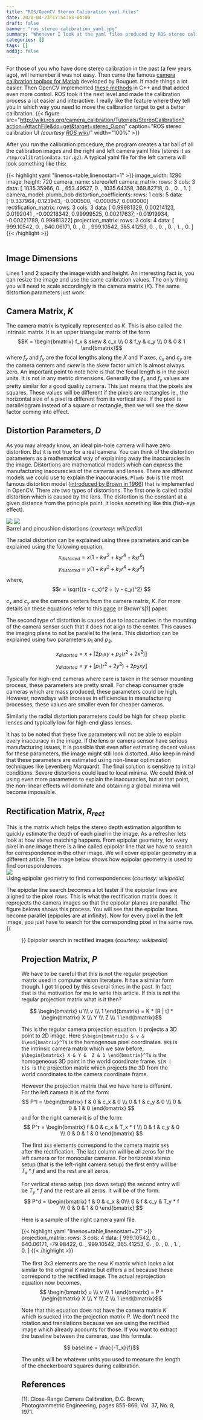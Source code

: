 ```yaml
---
title: "ROS/OpenCV Stereo Calibration yaml files"
date: 2020-04-23T17:54:53-04:00
draft: false
banner: "ros_stereo_calibration_yaml.jpg"
summary: "Whenever I look at the yaml files produced by ROS stereo calibration, I get confused on what they actually mean. Lets look at what these actually are."
categories: []
tags: []
add3j: false
---
```


For those of you who have done stereo calibration in the past (a few years ago), will remember it was not easy. Then came the famous [camera calibration toolbox for Matlab](http://www.vision.caltech.edu/bouguetj/calib_doc/) developed by Bouguet. It made things a lot easier. Then OpenCV implemented [these methods](https://docs.opencv.org/3.4/d4/d94/tutorial_camera_calibration.html) in C++ and that added even more control. ROS took it the next level and made the calibration process a lot easier and interactive. I really like the feature where they tell you in which way you need to move the calibration target to get a better calibration. 
{{< figure src="http://wiki.ros.org/camera_calibration/Tutorials/StereoCalibration?action=AttachFile&do=get&target=stereo_0.png" caption="ROS stereo calibration UI _(courtesy [ROS wiki](http://wiki.ros.org/camera_calibration/Tutorials/StereoCalibration))_" width="100%" >}}

After you run the calibration procedure, the program creates a tar ball of all the calibration images and the right and left camera yaml files (stores it as `/tmp/calibrationdata.tar.gz`). A typical yaml file for the left camera will look something like this:

{{< highlight yaml "linenos=table,linenostart=1" >}}
image_width: 1280
image_height: 720
camera_name: stereo/left
camera_matrix:
  rows: 3
  cols: 3
  data: [ 1035.35966,     0.     ,   653.49527,
             0.     ,  1035.64358,   369.82718,
             0.     ,     0.     ,     1.     ]
camera_model: plumb_bob
distortion_coefficients:
  rows: 1
  cols: 5
  data: [-0.337964, 0.123943, -0.000500, -0.000057, 0.000000]
rectification_matrix:
  rows: 3
  cols: 3
  data: [ 0.99981329,  0.00214123,  0.0192041 ,
         -0.00218342,  0.99999525,  0.00217637,
         -0.01919934, -0.00221789,  0.99981322]
projection_matrix:
  rows: 3
  cols: 4
  data: [ 999.10542,    0.     ,  640.06171,    0.     ,
            0.     ,  999.10542,  365.41253,    0.     ,
            0.     ,    0.     ,    1.     ,    0.     ]
{{< /highlight >}}  
<br>

## Image Dimensions
Lines 1 and 2 specify the image width and height. An interesting fact is, you can resize the image and use the same calibration values. The only thing you will need to scale accordingly is the camera matrix ($K$). The same distortion parameters just work.

## Camera Matrix, $K$
The camera matrix is typically represented as $K$. This is also called the intrinsic matrix. It is an upper triangular matrix of the form
$$K = \begin{bmatrix} f_x & skew & c_x \\\ 0 & f_y & c_y \\\ 0 & 0 & 1 \end{bmatrix}$$
where $f_x$ and $f_y$ are the focal lengths along the $X$ and $Y$ axes, $c_x$ and $c_y$ are the camera centers and $skew$ is the skew factor which is almost always zero. An important point to note here is that the focal length is in the pixel units. It is not in any metric dimensions. Generally the $f_x$ and $f_y$ values are pretty similar for a good quality camera. This just means that the pixels are squares. These values will be different if the pixels are rectangles ie., the horizontal size of a pixel is different from its vertical size. If the pixel is parallelogram instead of a square or rectangle, then we will see the skew factor coming into effect. 

## Distortion Parameters, $D$
As you may already know, an ideal pin-hole camera will have zero distortion. But it is not true for a real camera. You can think of the distortion parameters as a mathematical way of explaining away the inaccuracies in the image. Distortions are mathematical models which can express the manufacturing inaccuracies of the cameras and lenses. There are different models we could use to explain the inaccuracies. `Plumb Bob` is the most famous distortion model ([introduced by Brown in 1966](http://www.vision.caltech.edu/bouguetj/calib_doc/htmls/parameters.html)) that is implemented in OpenCV. There are two types of distortions. The first one is called radial distortion which is caused by the lens. The distortion is the constant at a given distance from the principle point. It looks something like this (fish-eye effect).

![](https://upload.wikimedia.org/wikipedia/commons/thumb/6/63/Barrel_distortion.svg/100px-Barrel_distortion.svg.png)
![](https://upload.wikimedia.org/wikipedia/commons/thumb/5/5b/Pincushion_distortion.svg/100px-Pincushion_distortion.svg.png)  
Barrel and pincushion distortions (_courtesy: wikipedia_)

The radial distortion can be explained using three parameters and can be explained using the following equation.
$$x_{distorted} = x(1 + k_1 r^2 + k_2 r^4 + k_3 r^6)$$
$$y_{distorted} = y(1 + k_1 r^2 + k_2 r^4 + k_3 r^6)$$
where, 
$$r = \sqrt{(x - c_x)^2 + (y - c_y)^2} $$

$c_x$ and $c_y$ are the camera centers from the camera matrix, $K$. For more details on these equations refer to this [page](https://calib.io/blogs/knowledge-base/camera-calibration-101) or Brown's[1] paper.

The second type of distortion is caused due to inaccuracies in the mounting of the camera sensor such that it does not align to the center. This causes the imaging plane to not be parallel to the lens. This distortion can be explained using two parameters $p_1$ and $p_2$.

$$x_{distorted} = x + [2 p_1 x y + p_2 (r^2 + 2 x^2)]$$
$$y_{distorted} = y + [p_1 (r^2 + 2 y^2) + 2 p_2 x y ]$$

Typically for high-end cameras where care is taken in the sensor mounting process, these parameters are pretty small. For cheap consumer grade cameras which are mass produced, these parameters could be high. However, nowadays with increase in efficiencies in manufacturing processes, these values are smaller even for cheaper cameras.

Similarly the radial distortion parameters could be high for cheap plastic lenses and typically low for high-end glass lenses.

It has to be noted that these five parameters will not be able to explain every inaccuracy in the image. If the lens or camera sensor have serious manufacturing issues, it is possible that even after estimating decent values for these parameters, the image might still look distorted. Also keep in mind that these parameters are estimated using non-linear optimization techniques like Levenberg Marquardt. The final solution is sensitive to initial conditions. Severe distortions could lead to local minima. We could think of using even more parameters to explain the inaccuracies, but at that point, the non-linear effects will dominate and obtaining a global minima will become impossible.

## Rectification Matrix, $R_{rect}$
This is the matrix which helps the stereo depth estimation algorithm to quickly estimate the depth of each pixel in the image. As a refresher lets look at how stereo matching happens. From epipolar geometry, for every pixel in one image there is a line called epipolar line that we have to search for correspondence in the other image. We will cover epipolar geometry in a different article. The image below shows how epipolar geometry is used to find correspondences.  
![](https://upload.wikimedia.org/wikipedia/commons/thumb/1/14/Epipolar_geometry.svg/300px-Epipolar_geometry.svg.png)  
Using epipolar geometry to find correspondences (_courtesy: wikipedia_)

The epipolar line search becomes a lot faster if the epipolar lines are aligned to the pixel rows. This is what the rectification matrix does. It reprojects the camera images so that the epipolar planes are parallel. The figure belows shows this process. You will see that the epipolar lines become parallel (epipoles are at infinity). Now for every pixel in the left image, you just have to search for the corresponding pixel in the same row.  
{{<figure src="https://upload.wikimedia.org/wikipedia/commons/0/02/Lecture_1027_stereo_01.jpg" width="50%" >}}
Epipolar search in rectified images (_courtesy: wikipedia_)

## Projection Matrix, $P$
We have to be careful that this is not the regular projection matrix used in computer vision literature. It has a similar form though. I got tripped by this several times in the past. In fact that is the motivation for me to write this article. If this is not the regular projection matrix what is it then? 

$$ \begin{bmatrix} u \\\ v \\\ 1 \end{bmatrix} = K * [R | t] * \begin{bmatrix} X \\\ Y \\\ Z \\\ 1 \end{bmatrix}$$

This is the regular camera projection equation. It projects a 3D point to 2D image. Here `$\begin{bmatrix}u & v & 1\end{bmatrix}^T$` is the homogenous pixel coordinates. `$K$` is the intrinsic camera matrix which we saw before, `$\begin{bmatrix} X & Y &  Z & 1 \end{bmatrix}^T$` is the homogeneous 3D point in the world coordinate frame. `$[R | t]$ `is the projection matrix which projects the 3D from the world coordinates to the camera coordinate frame. 

However the projection matrix that we have here is different. For the left camera it is of the form:
$$ P^l = \begin{bmatrix} f & 0 & c_x & 0 \\\ 0 & f & c_y & 0 \\\ 0 & 0 & 1 & 0 \end{bmatrix} $$
and for the right camera it is of the form:
$$ P^r = \begin{bmatrix} f & 0 & c_x & T_x * f \\\ 0 & f & c_y & 0  \\\ 0  & 0 & 1 & 0 \end{bmatrix} $$

The first `3x3` elements correspond to the camera matrix `$K$` after the rectification. The last column will be all zeros for the left camera or for monocular cameras. For horizontal stereo setup (that is the left-right camera setup) the first entry will be $T_x * f$ and and the rest are all zeros. 

For vertical stereo setup (top down setup) the second entry will be $T_y * f$ and the rest are all zeros. It will be of the form:
$$ P^d = \begin{bmatrix} f & 0 & c_x & 0\\\ 0 & f & c_y &  T_y * f   \\\ 0  & 0 & 1 & 0 \end{bmatrix} $$

 Here is a sample of the right camera yaml file. 

{{< highlight yaml "linenos=table,linenostart=21" >}}
projection_matrix:
  rows: 3
  cols: 4
  data: [ 999.10542,    0.     ,  640.06171,  -79.98422,
            0.     ,  999.10542,  365.41253,    0.     ,
            0.     ,    0.     ,    1.     ,    0.     ]
{{< /highlight >}}  
<br>
The first 3x3 elements are the new $K$ matrix which looks a lot similar to the original $K$ matrix but differs a bit because these correspond to the rectified image. The actual reprojection equation now becomes,
$$ \begin{bmatrix} u \\\ v \\\ 1 \end{bmatrix} = P * \begin{bmatrix} X \\\ Y \\\ Z \\\ 1 \end{bmatrix}$$

Note that this equation does not have the camera matrix $K$ which is sucked into the projection matrix $P$. We don't need the rotation and translations because we are using the rectified image which already accounts for those. If you want to extract the baseline between the cameras, use this formula.

$$ baseline = \frac{-T_x}{f}$$

The units will be whatever units you used to measure the length of the checkerboard squares during calibration. 


## References
[1]: Close-Range Camera Calibration, D.C. Brown, Photogrammetric Engineering, pages 855-866, Vol. 37, No. 8, 1971.




